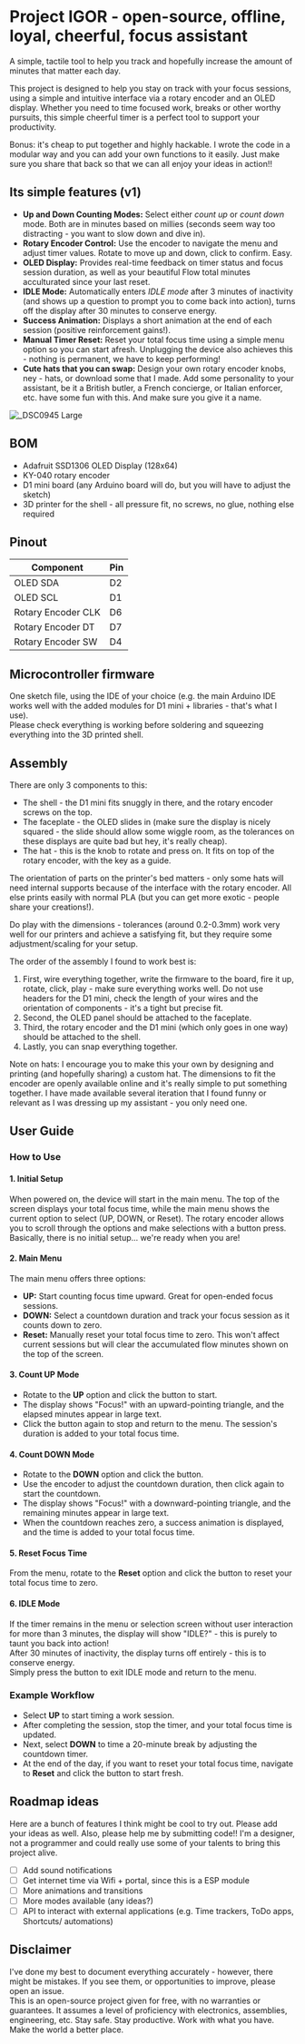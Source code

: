 # Project IGOR - open-source, offline, loyal, cheerful, focus assistant

A simple, tactile tool to help you track and hopefully increase the amount of minutes that matter each day.

This project is designed to help you stay on track with your focus sessions, using a simple and intuitive interface via a rotary encoder and an OLED display. Whether you need to time focused work, breaks or other worthy pursuits, this simple cheerful timer is a perfect tool to support your productivity.

Bonus: it's cheap to put together and highly hackable. I wrote the code in a modular way and you can add your own functions to it easily. Just make sure you share that back so that we can all enjoy your ideas in action!!

## Its simple features (v1)

- **Up and Down Counting Modes:** Select either *count up* or *count down* mode. Both are in minutes based on millies (seconds seem way too distracting - you want to slow down and dive in).
- **Rotary Encoder Control:** Use the encoder to navigate the menu and adjust timer values. Rotate to move up and down, click to confirm. Easy.
- **OLED Display:** Provides real-time feedback on timer status and focus session duration, as well as your beautiful Flow total minutes acculturated since your last reset.
- **IDLE Mode:** Automatically enters *IDLE mode* after 3 minutes of inactivity (and shows up a question to prompt you to come back into action), turns off the display after 30 minutes to conserve energy.
- **Success Animation:** Displays a short animation at the end of each session (positive reinforcement gains!).
- **Manual Timer Reset:** Reset your total focus time using a simple menu option so you can start afresh. Unplugging the device also achieves this - nothing is permanent, we have to keep performing!
- **Cute hats that you can swap:** Design your own rotary encoder knobs, ney - hats, or download some that I made. Add some personality to your assistant, be it a British butler, a French concierge, or Italian enforcer, etc. have some fun with this. And make sure you give it a name.

![_DSC0945 Large](https://github.com/user-attachments/assets/ef5a7adf-0809-4d12-9821-14966fce223a)


## BOM

- Adafruit SSD1306 OLED Display (128x64)
- KY-040 rotary encoder
- D1 mini board (any Arduino board will do, but you will have to adjust the sketch)
- 3D printer for the shell - all pressure fit, no screws, no glue, nothing else required

## Pinout

| Component            | Pin |
|----------------------|-----|
| OLED SDA             | D2  |
| OLED SCL             | D1  |
| Rotary Encoder CLK   | D6  |
| Rotary Encoder DT    | D7  |
| Rotary Encoder SW    | D4  |

## Microcontroller firmware

One sketch file, using the IDE of your choice (e.g. the main Arduino IDE works well with the added modules for D1 mini + libraries - that's what I use).  
Please check everything is working before soldering and squeezing everything into the 3D printed shell.

## Assembly

There are only 3 components to this:

- The shell - the D1 mini fits snuggly in there, and the rotary encoder screws on the top.
- The faceplate - the OLED slides in (make sure the display is nicely squared - the slide should allow some wiggle room, as the tolerances on these displays are quite bad but hey, it's really cheap).
- The hat - this is the knob to rotate and press on. It fits on top of the rotary encoder, with the key as a guide.

The orientation of parts on the printer's bed matters - only some hats will need internal supports because of the interface with the rotary encoder. All else prints easily with normal PLA (but you can get more exotic - people share your creations!).

Do play with the dimensions - tolerances (around 0.2-0.3mm) work very well for our printers and achieve a satisfying fit, but they require some adjustment/scaling for your setup.

The order of the assembly I found to work best is:

1. First, wire everything together, write the firmware to the board, fire it up, rotate, click, play - make sure everything works well. Do not use headers for the D1 mini, check the length of your wires and the orientation of components - it's a tight but precise fit.
2. Second, the OLED panel should be attached to the faceplate.
3. Third, the rotary encoder and the D1 mini (which only goes in one way) should be attached to the shell.
4. Lastly, you can snap everything together.

Note on hats: I encourage you to make this your own by designing and printing (and hopefully sharing) a custom hat. The dimensions to fit the encoder are openly available online and it's really simple to put something together. I have made available several iteration that I found funny or relevant as I was dressing up my assistant - you only need one.

## User Guide

### How to Use

#### 1. Initial Setup

When powered on, the device will start in the main menu. The top of the screen displays your total focus time, while the main menu shows the current option to select (UP, DOWN, or Reset). The rotary encoder allows you to scroll through the options and make selections with a button press.  
Basically, there is no initial setup... we're ready when you are!

#### 2. Main Menu

The main menu offers three options:

- **UP:** Start counting focus time upward. Great for open-ended focus sessions.
- **DOWN:** Select a countdown duration and track your focus session as it counts down to zero.
- **Reset:** Manually reset your total focus time to zero. This won't affect current sessions but will clear the accumulated flow minutes shown on the top of the screen.

#### 3. Count UP Mode

- Rotate to the **UP** option and click the button to start.
- The display shows "Focus!" with an upward-pointing triangle, and the elapsed minutes appear in large text.
- Click the button again to stop and return to the menu. The session's duration is added to your total focus time.

#### 4. Count DOWN Mode

- Rotate to the **DOWN** option and click the button.
- Use the encoder to adjust the countdown duration, then click again to start the countdown.
- The display shows "Focus!" with a downward-pointing triangle, and the remaining minutes appear in large text.
- When the countdown reaches zero, a success animation is displayed, and the time is added to your total focus time.

#### 5. Reset Focus Time

From the menu, rotate to the **Reset** option and click the button to reset your total focus time to zero.

#### 6. IDLE Mode

If the timer remains in the menu or selection screen without user interaction for more than 3 minutes, the display will show "IDLE?" - this is purely to taunt you back into action!  
After 30 minutes of inactivity, the display turns off entirely - this is to conserve energy.  
Simply press the button to exit IDLE mode and return to the menu.

### Example Workflow

- Select **UP** to start timing a work session.
- After completing the session, stop the timer, and your total focus time is updated.
- Next, select **DOWN** to time a 20-minute break by adjusting the countdown timer.
- At the end of the day, if you want to reset your total focus time, navigate to **Reset** and click the button to start fresh.

## Roadmap ideas

Here are a bunch of features I think might be cool to try out. Please add your ideas as well. Also, please help me by submitting code!! I'm a designer, not a programmer and could really use some of your talents to bring this project alive.

- [ ] Add sound notifications
- [ ] Get internet time via Wifi + portal, since this is a ESP module
- [ ] More animations and transitions
- [ ] More modes available (any ideas?)
- [ ] API to interact with external applications (e.g. Time trackers, ToDo apps, Shortcuts/ automations)

## Disclaimer

I've done my best to document everything accurately - however, there might be mistakes. If you see them, or opportunities to improve, please open an issue.  
This is an open-source project given for free, with no warranties or guarantees. It assumes a level of proficiency with electronics, assemblies, engineering, etc. Stay safe. Stay productive. Work with what you have. Make the world a better place.

